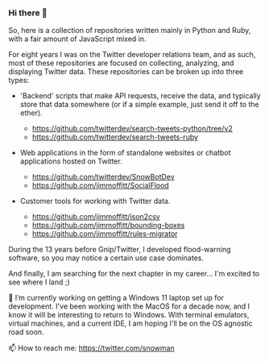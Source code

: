 ### Hi there 👋

So, here is a collection of repositories written mainly in Python and Ruby, with a fair amount of JavaScript mixed in. 

For eight years I was on the Twitter developer relations team, and as such, most of these repositories are focused on collecting, analyzing, and displaying Twitter data. These repositories can be broken up into three types:

- 'Backend' scripts that make API requests, receive the data, and typically store that data somewhere (or if a simple example, just send it off to the ether). 
  - https://github.com/twitterdev/search-tweets-python/tree/v2
  - https://github.com/twitterdev/search-tweets-ruby

- Web applications in the form of standalone websites or chatbot applications hosted on Twitter. 
  - https://github.com/twitterdev/SnowBotDev 
  - https://github.com/jimmoffitt/SocialFlood

- Customer tools for working with Twitter data. 
  - https://github.com/jimmoffitt/json2csv
  - https://github.com/jimmoffitt/bounding-boxes
  - https://github.com/jimmoffitt/rules-migrator

During the 13 years before Gnip/Twitter, I developed flood-warning software, so you may notice a certain use case dominates. 

And finally, I am searching for the next chapter in my career... I'm excited to see where I land ;) 

🔭 I’m currently working on getting a Windows 11 laptop set up for development. I've been working with the MacOS for a decade now, and I know it will be interesting to return to Windows. With terminal emulators, virtual machines, and a current IDE, I am hoping I'll be on the OS agnostic road soon. 

📫 How to reach me: https://twitter.com/snowman


<!--
**jimmoffitt/jimmoffitt** is a ✨ _special_ ✨ repository because its `README.md` (this file) appears on your GitHub profile.

Here are some ideas to get you started:

- 🔭 I’m currently working on ...
- 🌱 I’m currently learning ...
- 👯 I’m looking to collaborate on ...
- 🤔 I’m looking for help with ...
- 💬 Ask me about ...
- 📫 How to reach me: ...
- 😄 Pronouns: ...
- ⚡ Fun fact: ...
-->
